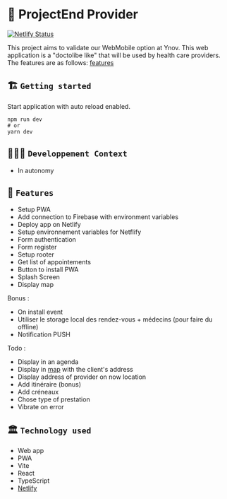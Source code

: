 # 🚀 ProjectEnd Provider

[![Netlify Status](https://api.netlify.com/api/v1/badges/e0ca6777-f60d-4dbe-8067-694d623bc26b/deploy-status)](https://webmobile-projectend-provider.netlify.app/)

This project aims to validate our WebMobile option at Ynov. 
This web application is a "doctolibe like" that will be used by health care providers.
The features are as follows: [features](#🧱-features)

## 🏗️ `Getting started`
Start application with auto reload enabled.
```
npm run dev
# or
yarn dev
```

## 🧑🏽‍💻 `Developpement Context`
- In autonomy

## 🧱 `Features`
- Setup PWA
- Add connection to Firebase with environment variables
- Deploy app on Netlify
- Setup environnement variables for Netflify
- Form authentication
- Form register
- Setup rooter
- Get list of appointements
- Button to install PWA
- Splash Screen
- Display map


Bonus :
- On install event
- Utiliser le storage local des rendez-vous + médecins (pour faire du offline)
- Notification PUSH


Todo :
- Display in an agenda
- Display in [map](https://docs.mapbox.com/mapbox-gl-js/guides/install/) with the client's address
- Display address of provider on now location
- Add itinéraire (bonus)
- Add créneaux
- Chose type of prestation
- Vibrate on error


## 🏛️ `Technology used`
- Web app
- PWA
- Vite
- React
- TypeScript
- [Netlify](https://webmobile-projectend-provider.netlify.app/)
